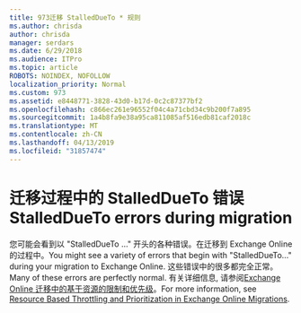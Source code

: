 ```yaml
---
title: 973迁移 StalledDueTo * 规则
ms.author: chrisda
author: chrisda
manager: serdars
ms.date: 6/29/2018
ms.audience: ITPro
ms.topic: article
ROBOTS: NOINDEX, NOFOLLOW
localization_priority: Normal
ms.custom: 973
ms.assetid: e8448771-3828-43d0-b17d-0c2c87377bf2
ms.openlocfilehash: c866ec261e96552f04c4a71cbd34c9b200f7a895
ms.sourcegitcommit: 1a4b8fa9e38a95ca811085af516edb81caf2018c
ms.translationtype: MT
ms.contentlocale: zh-CN
ms.lasthandoff: 04/13/2019
ms.locfileid: "31857474"
---
```

# <a name="stalleddueto-errors-during-migration"></a><span data-ttu-id="21df4-102">迁移过程中的 StalledDueTo 错误</span><span class="sxs-lookup"><span data-stu-id="21df4-102">StalledDueTo errors during migration</span></span>

<span data-ttu-id="21df4-103">您可能会看到以 "StalledDueTo ..." 开头的各种错误。在迁移到 Exchange Online 的过程中。</span><span class="sxs-lookup"><span data-stu-id="21df4-103">You might see a variety of errors that begin with "StalledDueTo…" during your migration to Exchange Online.</span></span> <span data-ttu-id="21df4-104">这些错误中的很多都完全正常。</span><span class="sxs-lookup"><span data-stu-id="21df4-104">Many of these errors are perfectly normal.</span></span> <span data-ttu-id="21df4-105">有关详细信息, 请参阅[Exchange Online 迁移中的基于资源的限制和优先级](https://blogs.technet.microsoft.com/exchange/2018/06/25/resource-based-throttling-and-prioritization-in-exchange-online-migrations/)。</span><span class="sxs-lookup"><span data-stu-id="21df4-105">For more information, see [Resource Based Throttling and Prioritization in Exchange Online Migrations](https://blogs.technet.microsoft.com/exchange/2018/06/25/resource-based-throttling-and-prioritization-in-exchange-online-migrations/).</span></span>
